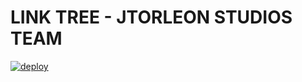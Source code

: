 
# LINK TREE - JTORLEON STUDIOS TEAM

[![deploy](https://github.com/jtorleon-studios-team/jtorleon-studios-team.github.io/actions/workflows/deploy.yml/badge.svg)](https://github.com/jtorleon-studios-team/jtorleon-studios-team.github.io/actions/workflows/deploy.yml)

